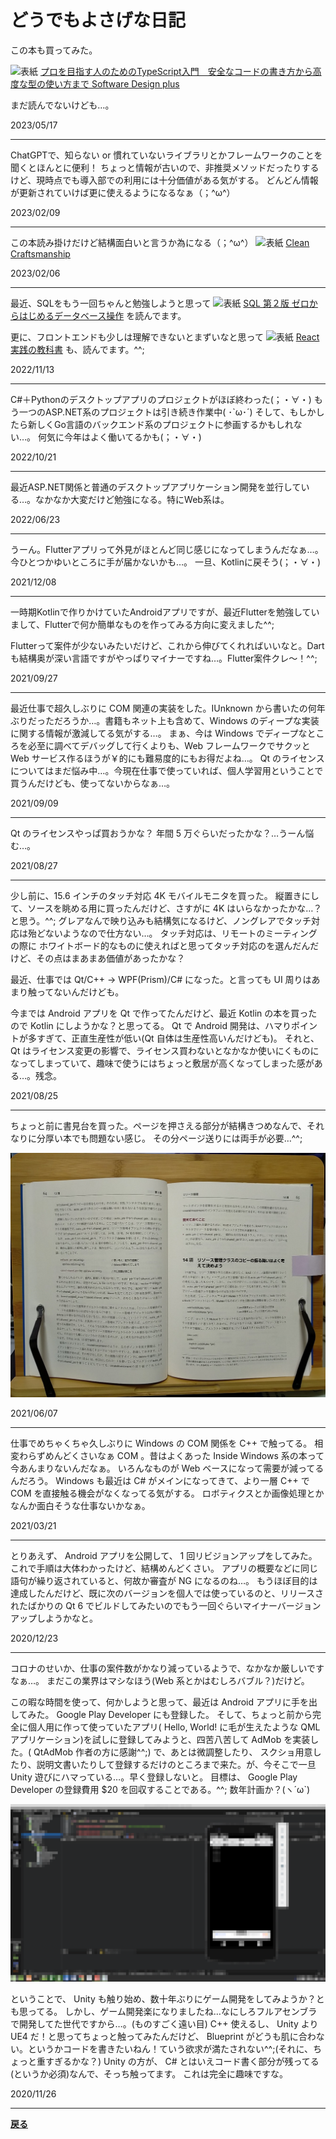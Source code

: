 # どうでもよさげな日記

この本も買ってみた。

![表紙](https://m.media-amazon.com/images/I/51BhhfT6IyL._SX260_.jpg)
[プロを目指す人のためのTypeScript入門　安全なコードの書き方から高度な型の使い方まで Software Design plus](https://www.amazon.co.jp/%E3%83%97%E3%83%AD%E3%82%92%E7%9B%AE%E6%8C%87%E3%81%99%E4%BA%BA%E3%81%AE%E3%81%9F%E3%82%81%E3%81%AETypeScript%E5%85%A5%E9%96%80-%E5%AE%89%E5%85%A8%E3%81%AA%E3%82%B3%E3%83%BC%E3%83%89%E3%81%AE%E6%9B%B8%E3%81%8D%E6%96%B9%E3%81%8B%E3%82%89%E9%AB%98%E5%BA%A6%E3%81%AA%E5%9E%8B%E3%81%AE%E4%BD%BF%E3%81%84%E6%96%B9%E3%81%BE%E3%81%A7-Software-Design-plus-%E9%88%B4%E6%9C%A8-ebook/dp/B09Y527YPV/ref=sr_1_5?__mk_ja_JP=%E3%82%AB%E3%82%BF%E3%82%AB%E3%83%8A&crid=L4PWTWU0BTRQ&keywords=typescript&qid=1684280617&sprefix=typescript%2Caps%2C150&sr=8-5)

まだ読んでないけども…。

2023/05/17

***

ChatGPTで、知らない or 慣れていないライブラリとかフレームワークのことを聞くとほんとに便利！
ちょっと情報が古いので、非推奨メソッドだったりするけど、現時点でも導入部での利用には十分価値がある気がする。
どんどん情報が更新されていけば更に使えるようになるなぁ（；\^ω^）

2023/02/09

***

この本読み掛けだけど結構面白いと言うか為になる（；\^ω^）
![表紙](https://m.media-amazon.com/images/I/41E7wI9N9ZL.jpg)
[Clean Craftsmanship](https://www.amazon.co.jp/gp/product/B0B9LPZ4R7/ref=ppx_yo_dt_b_d_asin_title_o00?ie=UTF8&psc=1)

2023/02/06

***

最近、SQLをもう一回ちゃんと勉強しようと思って
![表紙](https://m.media-amazon.com/images/I/51N++ifzamL.jpg)
[SQL 第２版 ゼロからはじめるデータベース操作](https://www.amazon.co.jp/SQL-%E7%AC%AC2%E7%89%88-%E3%82%BC%E3%83%AD%E3%81%8B%E3%82%89%E3%81%AF%E3%81%98%E3%82%81%E3%82%8B%E3%83%87%E3%83%BC%E3%82%BF%E3%83%99%E3%83%BC%E3%82%B9%E6%93%8D%E4%BD%9C-%E3%83%9F%E3%83%83%E3%82%AF-ebook/dp/B01HD5VWWO/ref=tmm_kin_swatch_0?_encoding=UTF8&qid=&sr=)
を読んでます。

更に、フロントエンドも少しは理解できないとまずいなと思って
![表紙](https://m.media-amazon.com/images/I/51Y0-P+m94L.jpg)
[React 実践の教科書](https://www.amazon.co.jp/%E3%83%A2%E3%83%80%E3%83%B3JavaScript%E3%81%AE%E5%9F%BA%E6%9C%AC%E3%81%8B%E3%82%89%E5%A7%8B%E3%82%81%E3%82%8B-React%E5%AE%9F%E8%B7%B5%E3%81%AE%E6%95%99%E7%A7%91%E6%9B%B8-%EF%BC%88%E6%9C%80%E6%96%B0ReactHooks%E5%AF%BE%E5%BF%9C%EF%BC%89-%E3%81%98%E3%82%83%E3%81%91%E3%81%87%EF%BC%88%E5%B2%A1%E7%94%B0-%E6%8B%93%E5%B7%B3%EF%BC%89-ebook/dp/B09BV2HGN3/ref=sr_1_1?keywords=react+%E5%AE%9F%E8%B7%B5%E3%81%AE%E6%95%99%E7%A7%91%E6%9B%B8&qid=1668315866&qu=eyJxc2MiOiIxLjI2IiwicXNhIjoiMS4wNiIsInFzcCI6IjAuOTYifQ%3D%3D&s=digital-text&sprefix=React+%E5%AE%9F%E8%B7%B5%E3%81%AE%2Cdigital-text%2C131&sr=1-1)
も、読んでます。^^;

2022/11/13

***

C#＋Pythonのデスクトップアプリのプロジェクトがほぼ終わった(；・∀・)
もう一つのASP.NET系のプロジェクトは引き続き作業中( ･`ω･´)
そして、もしかしたら新しくGo言語のバックエンド系のプロジェクトに参画するかもしれない…。
何気に今年はよく働いてるかも(；・∀・)

2022/10/21

***

最近ASP.NET関係と普通のデスクトップアプリケーション開発を並行している…。なかなか大変だけど勉強になる。特にWeb系は。

2022/06/23

***

うーん。Flutterアプリって外見がほとんど同じ感じになってしまうんだなぁ…。今ひとつかゆいところに手が届かないかも…。
一旦、Kotlinに戻そう(；・∀・)

2021/12/08

***

一時期Kotlinで作りかけていたAndroidアプリですが、最近Flutterを勉強していまして、Flutterで何か簡単なものを作ってみる方向に変えました^^;

Flutterって案件が少ないみたいだけど、これから伸びてくれればいいなと。Dartも結構奥が深い言語ですがやっぱりマイナーですね…。Flutter案件クレ～！^^;

2021/09/27

***

最近仕事で超久しぶりに COM 関連の実装をした。IUnknown から書いたの何年ぶりだっただろうか…。書籍もネット上も含めて、Windows のディープな実装に関する情報が激減してる気がする…。
まぁ、今は Windows でディープなところを必至に調べてデバッグして行くよりも、Web フレームワークでサクッと Web サービス作るほうが￥的にも難易度的にもお得だよね…。
Qt のライセンスについてはまだ悩み中…。今現在仕事で使っていれば、個人学習用ということで買うんだけども、使ってないからなぁ…。

2021/09/09

***

Qt のライセンスやっぱ買おうかな？ 年間 5 万ぐらいだったかな？…うーん悩む…。

2021/08/27

***

少し前に、15.6 インチのタッチ対応 4K モバイルモニタを買った。
縦置きにして、ソースを眺める用に買ったんだけど、さすがに 4K はいらなかったかな…？と思う。^^;
グレアなんで映り込みも結構気になるけど、ノングレアでタッチ対応は殆どないようなので仕方ない…。
タッチ対応は、リモートのミーティングの際に ホワイトボード的なものに使えればと思ってタッチ対応のを選んだんだけど、その点はまあまあ価値があったかな？

最近、仕事では Qt/C++ → WPF(Prism)/C# になった。と言っても UI 周りはあまり触ってないんだけども。

今までは Android アプリを Qt で作ってたんだけど、最近 Kotlin の本を買ったので Kotlin にしようかな？と思ってる。
Qt で Android 開発は、ハマりポイントが多すぎて、正直生産性が低い(Qt 自体は生産性高いんだけども)。
それと、Qt はライセンス変更の影響で、ライセンス買わないとなかなか使いにくものになってしまっていて、趣味で使うにはちょっと敷居が高くなってしまった感がある…。残念。

2021/08/25

***

ちょっと前に書見台を買った。ページを押さえる部分が結構きつめなんで、それなりに分厚い本でも問題ない感じ。
その分ページ送りには両手が必要…^^;

![書見台](./img/書見台.jpg)

2021/06/07

***

仕事でめちゃくちゃ久しぶりに Windows の COM 関係を C++ で触ってる。
相変わらずめんどくさいなぁ COM 。昔はよくあった Inside Windows 系の本って今あんまりないんだなぁ。
いろんなものが Web ベースになって需要が減ってるんだろう。
Windows も最近は C# がメインになってきて、より一層 C++ で COM を直接触る機会がなくなってる気がする。
ロボティクスとか画像処理とかなんか面白そうな仕事ないかなぁ。

2021/03/21

***

とりあえず、 Android アプリを公開して、 1 回リビジョンアップをしてみた。
これで手順は大体わかったけど、結構めんどくさい。
アプリの概要などに同じ語句が繰り返されていると、何故か審査が NG になるのね…。
もうほぼ目的は達成したんだけど、既に次のバージョンを個人では使っているのと、リリースされたばかりの Qt 6 でビルドしてみたいのでもう一回ぐらいマイナーバージョンアップしようかなと。

2020/12/23

***

コロナのせいか、仕事の案件数がかなり減っているようで、なかなか厳しいですなぁ…。
まだこの業界はマシなほう(Web 系とかはむしろバブル？)だけど。

この暇な時間を使って、何かしようと思って、最近は Android アプリに手を出してみた。
Google Play Developer にも登録した。
そして、ちょっと前から完全に個人用に作って使っていたアプリ( Hello, World! に毛が生えたような QML アプリケーション)を試しに登録してみようと、四苦八苦して AdMob を実装した。( QtAdMob 作者の方に感謝^^;)
で、あとは微調整したり、 スクショ用意したり、説明文書いたりして登録するだけのところまで来た。が、今そこで一旦 Unity 遊びにハマっている…。早く登録しないと。
目標は、 Google Play Developer の登録費用 $20 を回収することである。^^;
数年計画か？(ヽ´ω`)

![QML アプリ](img/1.png)

ということで、 Unity も触り始め、数十年ぶりにゲーム開発をしてみようか？とも思ってる。
しかし、ゲーム開発楽になりましたね…なにしろフルアセンブラで開発してた世代ですから…。(ものすごく遠い目)
C++ 使えるし、 Unity より UE4 だ！と思ってちょっと触ってみたんだけど、 Blueprint がどうも肌に合わない。というかコードを書きたいねん！ていう欲求が満たされない^^;(それに、ちょっと重すぎるかな？)
Unity の方が、 C# とはいえコード書く部分が残ってる(というか必須)なんで、そっち触ってます。
これは完全に趣味ですな。

2020/11/26

***

**[戻る](../index.md)**
